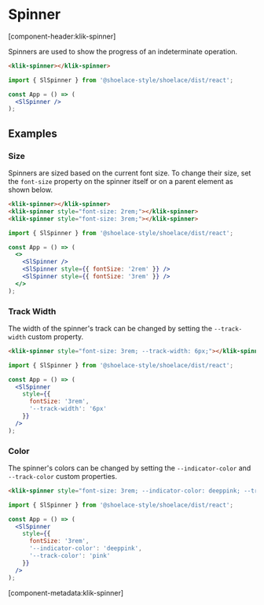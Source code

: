 # Spinner

[component-header:klik-spinner]

Spinners are used to show the progress of an indeterminate operation.

```html preview
<klik-spinner></klik-spinner>
```

```jsx react
import { SlSpinner } from '@shoelace-style/shoelace/dist/react';

const App = () => (
  <SlSpinner />
);
```

## Examples

### Size

Spinners are sized based on the current font size. To change their size, set the `font-size` property on the spinner itself or on a parent element as shown below.

```html preview
<klik-spinner></klik-spinner>
<klik-spinner style="font-size: 2rem;"></klik-spinner>
<klik-spinner style="font-size: 3rem;"></klik-spinner>
```

```jsx react
import { SlSpinner } from '@shoelace-style/shoelace/dist/react';

const App = () => (
  <>
    <SlSpinner />
    <SlSpinner style={{ fontSize: '2rem' }} />
    <SlSpinner style={{ fontSize: '3rem' }} />
  </>
);
```

### Track Width

The width of the spinner's track can be changed by setting the `--track-width` custom property.

```html preview
<klik-spinner style="font-size: 3rem; --track-width: 6px;"></klik-spinner>
```

```jsx react
import { SlSpinner } from '@shoelace-style/shoelace/dist/react';

const App = () => (
  <SlSpinner 
    style={{
      fontSize: '3rem',
      '--track-width': '6px'
    }} 
  />
);
```

### Color

The spinner's colors can be changed by setting the `--indicator-color` and `--track-color` custom properties.

```html preview
<klik-spinner style="font-size: 3rem; --indicator-color: deeppink; --track-color: pink;"></klik-spinner>
```

```jsx react
import { SlSpinner } from '@shoelace-style/shoelace/dist/react';

const App = () => (
  <SlSpinner 
    style={{
      fontSize: '3rem',
      '--indicator-color': 'deeppink',
      '--track-color': 'pink'
    }} 
  />
);
```

[component-metadata:klik-spinner]
